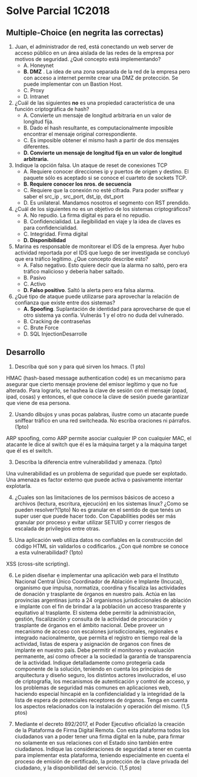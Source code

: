 # Solve Parcial 1C2018

## Multiple-Choice (en negrita las correctas)
1. Juan, el administrador de red, está conectando un web server de acceso público en un área aislada de las redes de la empresa por motivos de seguridad. ¿Qué concepto está implementando?
    - A. Honeynet
    - **B. DMZ** . La idea de una zona separada de la red de la empresa pero con acceso a internet permite crear una DMZ de protección. Se puede implementar con un Bastion Host.
    - C. Proxy
    - D. Intranet
2. ¿Cuál de las siguientes **no** es una propiedad característica de una función criptográfica de hash?
    - A. Convierte un mensaje de longitud arbitraria en un valor de longitud fija.
    - B. Dado el hash resultante, es computacionalmente imposible encontrar el mensaje original correspondiente.
    - C. Es imposible obtener el mismo hash a partir de dos mensajes diferentes.
    - **D. Convierte un mensaje de longitud fija en un valor de longitud arbitraria.**
3. Indique la opción falsa. Un ataque de reset de conexiones TCP
    - A. Requiere conocer direcciones ip y puertos de origen y destino. El paquete sólo es aceptado si se conoce el cuarteto de sockets TCP.
    - **B. Requiere conocer los nros. de secuencia**
    - C. Requiere que la conexión no esté cifrada. Para poder sniffear y saber el src_ip , src_port, dst_ip, dst_port
    - D. Es unilateral. Mandamos nosotros el segmento con RST prendido.
4. ¿Cuál de los siguientes no es un objetivo de los sistemas criptográficos?
    - A. No repudio. La firma digital es para el no repudio.
    - B. Confidencialidad. La ilegibilidad en viaje y la idea de claves es para confidencialidad.
    - C. Integridad. Firma digital
    - **D. Disponibilidad**
5. Marina es responsable de monitorear el IDS de la empresa. Ayer hubo actividad reportada por el IDS que luego de ser investigada se concluyó que era tráfico legítimo. ¿Que concepto describe esto?
    - A. Falso negativo. Esto quiere decir que la alarma no saltó, pero era tráfico malicioso y debería haber saltado.
    - B. Pasivo
    - C. Activo
    - **D. Falso positivo**. Saltó la alerta pero era falsa alarma.
6. ¿Qué tipo de ataque puede utilizarse para aprovechar la relación de confianza que existe entre dos sistemas?
    - **A. Spoofing**. Suplantación de identidad para aprovecharse de que el otro sistema ya confía. Vulnerás 1 y el otro no duda del vulnerado.
    - B. Cracking de contraseñas
    - C. Brute Force
    - D. SQL InjectionDesarrolle 

## Desarrollo
1. Describa qué son y para qué sirven los hmacs. (1 pto)

HMAC (hash-based message authentication code) es un mecanismo para asegurar que cierto mensaje proviene del emisor legítimo y que no fue alterado. Para lograrlo, se hashea la clave de sesión con el mensaje (opad, ipad, cosas) y entonces, el que conoce la clave de sesión puede garantizar que viene de esa persona. 

2. Usando dibujos y unas pocas palabras, ilustre como un atacante puede sniffear tráfico en una red switcheada. No escriba oraciones ni párrafos.(1pto)

ARP spoofing, como ARP permite asociar cualquier IP con cualquier MAC, el atacante le dice al switch que él es la máquina target y a la máquina target que él es el switch.

3. Describa la diferencia entre vulnerabilidad y amenaza. (1pto)

Una vulnerabilidad es un problema de seguridad que puede ser explotado. Una amenaza es factor externo que puede activa o pasivamente intentar explotarla.

4. ¿Cuales son las limitaciones de los permisos básicos de acceso a archivos (lectura, escritura, ejecución) en los sistemas linux? ¿Como se pueden resolver?(1pto)
No es granular en el sentido de que tenés un super user que puede hacer todo. Con Capabilities podés ser más granular por proceso y evitar utilizar SETUID y correr riesgos de escalada de privilegios entre otras.

5. Una aplicación web utiliza datos no confiables en la construcción del código HTML sin validarlos o codificarlos. ¿Con qué nombre se conoce a esta vulnerabilidad? (1pto)

XSS (cross-site scripting).

6. Le piden diseñar e implementar una aplicación web para el Instituto Nacional Central Único Coordinador de Ablación e Implante (Incucai), organismo que impulsa, normatiza, coordina y fiscaliza las actividades de donación y trasplante de órganos en nuestro país. Actúa en las provincias argentinas junto a 24 organismos jurisdiccionales de ablación e implante con el fin de brindar a la población un acceso trasparente y equitativo al trasplante. El sistema debe permitir la administración, gestión, fiscalización y consulta de la actividad de procuración y trasplante de órganos en el ámbito nacional. Debe proveer un mecanismo de acceso con escalones jurisdiccionales, regionales e integrado nacionalmente, que permita el registro en tiempo real de la actividad, listas de espera y asignación de órganos con fines de implante en nuestro país. Debe permitir el monitoreo y evaluación permanente, así como ofrecer a la sociedad la garantía de transparencia de la actividad. Indique detalladamente como protegería cada componente de la solución, teniendo en cuenta los principios de arquitectura y diseño seguro, los distintos actores involucrados, el uso de criptografía, los mecanismos de autenticación y control de acceso, y los problemas de seguridad más comunes en aplicaciones web, haciendo especial hincapié en la confidencialidad y la integridad de la lista de espera de potenciales receptores de órganos. Tenga en cuenta los aspectos relacionados con la instalación y operación del mismo. (1,5 ptos)

7. Mediante el decreto 892/2017, el Poder Ejecutivo oficializó la creación de la Plataforma de Firma Digital Remota. Con esta plataforma todos los ciudadanos van a poder tener una firma digital en la nube, para firmar no solamente en sus relaciones con el Estado sino también entre ciudadanos. Indique las consideraciones de seguridad a tener en cuenta para implementar esta plataforma, teniendo especialmente en cuenta el proceso de emisión de certificado, la protección de la clave privada del ciudadano, y la disponibilidad del servicio. (1,5 ptos)